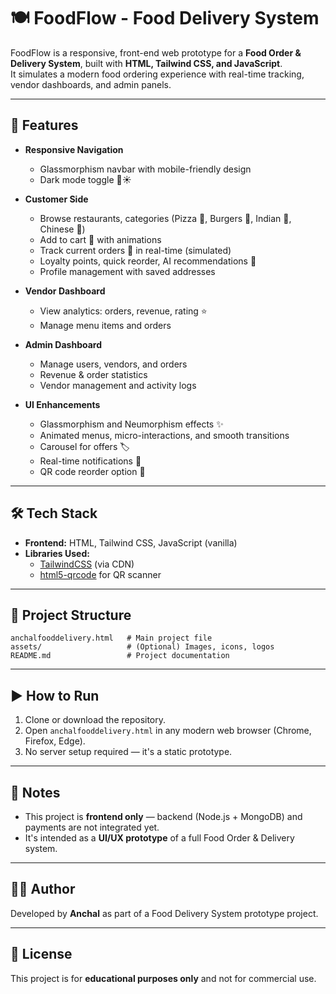 # 🍽️ FoodFlow - Food Delivery System

FoodFlow is a responsive, front-end web prototype for a **Food Order & Delivery System**, built with **HTML, Tailwind CSS, and JavaScript**.  
It simulates a modern food ordering experience with real-time tracking, vendor dashboards, and admin panels.

---

## 🚀 Features

- **Responsive Navigation**
  - Glassmorphism navbar with mobile-friendly design
  - Dark mode toggle 🌙☀️

- **Customer Side**
  - Browse restaurants, categories (Pizza 🍕, Burgers 🍔, Indian 🍛, Chinese 🥡)
  - Add to cart 🛒 with animations
  - Track current orders 🚴 in real-time (simulated)
  - Loyalty points, quick reorder, AI recommendations 🤖
  - Profile management with saved addresses

- **Vendor Dashboard**
  - View analytics: orders, revenue, rating ⭐
  - Manage menu items and orders

- **Admin Dashboard**
  - Manage users, vendors, and orders
  - Revenue & order statistics
  - Vendor management and activity logs

- **UI Enhancements**
  - Glassmorphism and Neumorphism effects ✨
  - Animated menus, micro-interactions, and smooth transitions
  - Carousel for offers 🏷️
  - Real-time notifications 🔔
  - QR code reorder option 📱

---

## 🛠️ Tech Stack

- **Frontend:** HTML, Tailwind CSS, JavaScript (vanilla)
- **Libraries Used:**
  - [TailwindCSS](https://tailwindcss.com/) (via CDN)
  - [html5-qrcode](https://github.com/mebjas/html5-qrcode) for QR scanner

---

## 📂 Project Structure

```
anchalfooddelivery.html   # Main project file
assets/                   # (Optional) Images, icons, logos
README.md                 # Project documentation
```

---

## ▶️ How to Run

1. Clone or download the repository.
2. Open `anchalfooddelivery.html` in any modern web browser (Chrome, Firefox, Edge).
3. No server setup required — it's a static prototype.

---

## 📌 Notes

- This project is **frontend only** — backend (Node.js + MongoDB) and payments are not integrated yet.
- It's intended as a **UI/UX prototype** of a full Food Order & Delivery system.

---

## 👨‍💻 Author

Developed by **Anchal** as part of a Food Delivery System prototype project.

---

## 📜 License

This project is for **educational purposes only** and not for commercial use.
